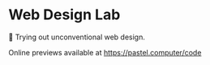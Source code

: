 # Web Design Lab

🧪 Trying out unconventional web design.

Online previews available at https://pastel.computer/code
